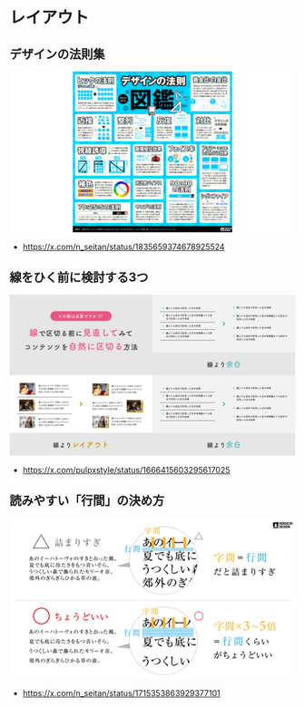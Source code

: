 # レイアウト
## デザインの法則集
![](./.image/layout001.png)
- https://x.com/n_seitan/status/1835659374678925524

## 線をひく前に検討する3つ
![](./.image/layout002.png)
- https://x.com/pulpxstyle/status/1666415603295617025

## 読みやすい「行間」の決め方
![](./.image/layout003.png)
- https://x.com/n_seitan/status/1715353863929377101